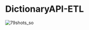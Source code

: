 # DictionaryAPI-ETL
![79shots_so](https://github.com/carincon93/DictionaryAPI-ETL/assets/18555989/01ec2543-b71d-4106-8cab-e587ebb86847)
